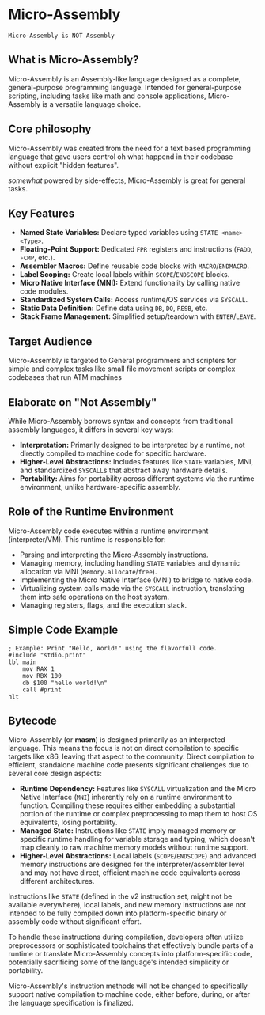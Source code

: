 # Micro-Assembly

`Micro-Assembly is NOT Assembly`

## What is Micro-Assembly?

Micro-Assembly is an Assembly-like language designed as a complete, general-purpose programming language. Intended for general-purpose scripting, including tasks like math and console applications, Micro-Assembly is a versatile language choice.

## Core philosophy
Micro-Assembly was created from the need for a text based programming language that gave users control oh what happend in their codebase without explicit "hidden features".

*somewhat* powered by side-effects, Micro-Assembly is great for general tasks.

## Key Features

*   **Named State Variables:** Declare typed variables using `STATE <name> <Type>`.
*   **Floating-Point Support:** Dedicated `FPR` registers and instructions (`FADD`, `FCMP`, etc.).
*   **Assembler Macros:** Define reusable code blocks with `MACRO`/`ENDMACRO`.
*   **Label Scoping:** Create local labels within `SCOPE`/`ENDSCOPE` blocks.
*   **Micro Native Interface (MNI):** Extend functionality by calling native code modules.
*   **Standardized System Calls:** Access runtime/OS services via `SYSCALL`.
*   **Static Data Definition:** Define data using `DB`, `DQ`, `RESB`, etc.
*   **Stack Frame Management:** Simplified setup/teardown with `ENTER`/`LEAVE`.

## Target Audience

Micro-Assembly is targeted to General programmers and scripters for simple and complex tasks like small file movement scripts or complex codebases that run ATM machines


## Elaborate on "Not Assembly"

While Micro-Assembly borrows syntax and concepts from traditional assembly languages, it differs in several key ways:

*   **Interpretation:** Primarily designed to be interpreted by a runtime, not directly compiled to machine code for specific hardware.
*   **Higher-Level Abstractions:** Includes features like `STATE` variables, MNI, and standardized `SYSCALL`s that abstract away hardware details.
*   **Portability:** Aims for portability across different systems via the runtime environment, unlike hardware-specific assembly.


## Role of the Runtime Environment

Micro-Assembly code executes within a runtime environment (interpreter/VM). This runtime is responsible for:

*   Parsing and interpreting the Micro-Assembly instructions.
*   Managing memory, including handling `STATE` variables and dynamic allocation via MNI (`Memory.allocate`/`free`).
*   Implementing the Micro Native Interface (MNI) to bridge to native code.
*   Virtualizing system calls made via the `SYSCALL` instruction, translating them into safe operations on the host system.
*   Managing registers, flags, and the execution stack.

## Simple Code Example

```microassembly
; Example: Print "Hello, World!" using the flavorfull code.
#include "stdio.print"
lbl main
    mov RAX 1
    mov RBX 100
    db $100 "hello world!\n"
    call #print
hlt
```

## Bytecode

Micro-Assembly (or **masm**) is designed primarily as an interpreted language. This means the focus is not on direct compilation to specific targets like x86, leaving that aspect to the community. Direct compilation to efficient, standalone machine code presents significant challenges due to several core design aspects:

*   **Runtime Dependency:** Features like `SYSCALL` virtualization and the Micro Native Interface (`MNI`) inherently rely on a runtime environment to function. Compiling these requires either embedding a substantial portion of the runtime or complex preprocessing to map them to host OS equivalents, losing portability.
*   **Managed State:** Instructions like `STATE` imply managed memory or specific runtime handling for variable storage and typing, which doesn't map cleanly to raw machine memory models without runtime support.
*   **Higher-Level Abstractions:** Local labels (`SCOPE`/`ENDSCOPE`) and advanced memory instructions are designed for the interpreter/assembler level and may not have direct, efficient machine code equivalents across different architectures.

Instructions like `STATE` (defined in the v2 instruction set, might not be available everywhere), local labels, and new memory instructions are not intended to be fully compiled down into platform-specific binary or assembly code without significant effort.

To handle these instructions during compilation, developers often utilize preprocessors or sophisticated toolchains that effectively bundle parts of a runtime or translate Micro-Assembly concepts into platform-specific code, potentially sacrificing some of the language's intended simplicity or portability.

Micro-Assembly's instruction methods will not be changed to specifically support native compilation to machine code, either before, during, or after the language specification is finalized.

